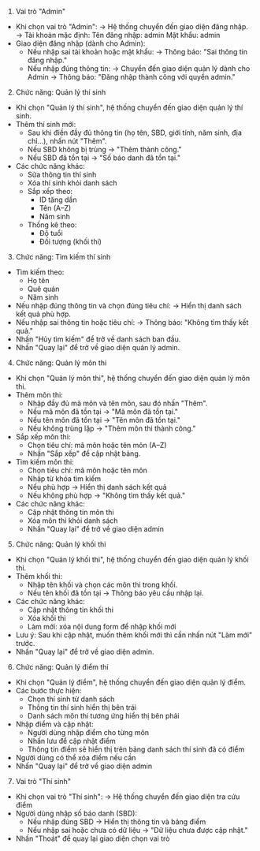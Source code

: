 1. Vai trò "Admin"
- Khi chọn vai trò "Admin":
  → Hệ thống chuyển đến giao diện đăng nhập.
  → Tài khoản mặc định:
    Tên đăng nhập: admin
    Mật khẩu: admin
- Giao diện đăng nhập (dành cho Admin):
  + Nếu nhập sai tài khoản hoặc mật khẩu:
    → Thông báo: "Sai thông tin đăng nhập."
  + Nếu nhập đúng thông tin:
    → Chuyển đến giao diện quản lý dành cho Admin
    → Thông báo: "Đăng nhập thành công với quyền admin."

2. Chức năng: Quản lý thí sinh
- Khi chọn "Quản lý thí sinh", hệ thống chuyển đến giao diện quản lý thí sinh.
- Thêm thí sinh mới:
  + Sau khi điền đầy đủ thông tin (họ tên, SBD, giới tính, năm sinh, địa chỉ...), nhấn nút "Thêm".
  + Nếu SBD không bị trùng → "Thêm thành công."
  + Nếu SBD đã tồn tại → "Số báo danh đã tồn tại."
- Các chức năng khác:
  + Sửa thông tin thí sinh
  + Xóa thí sinh khỏi danh sách
  + Sắp xếp theo:
    - ID tăng dần
    - Tên (A–Z)
    - Năm sinh
  + Thống kê theo:
    - Độ tuổi
    - Đối tượng (khối thi)

3. Chức năng: Tìm kiếm thí sinh
- Tìm kiếm theo:
  + Họ tên
  + Quê quán
  + Năm sinh
- Nếu nhập đúng thông tin và chọn đúng tiêu chí:
  → Hiển thị danh sách kết quả phù hợp.
- Nếu nhập sai thông tin hoặc tiêu chí:
  → Thông báo: "Không tìm thấy kết quả."
- Nhấn "Hủy tìm kiếm" để trở về danh sách ban đầu.
- Nhấn "Quay lại" để trở về giao diện quản lý admin.

4. Chức năng: Quản lý môn thi
- Khi chọn "Quản lý môn thi", hệ thống chuyển đến giao diện quản lý môn thi.
- Thêm môn thi:
  + Nhập đầy đủ mã môn và tên môn, sau đó nhấn "Thêm".
  + Nếu mã môn đã tồn tại → "Mã môn đã tồn tại."
  + Nếu tên môn đã tồn tại → "Tên môn đã tồn tại."
  + Nếu không trùng lặp → "Thêm môn thi thành công."
- Sắp xếp môn thi:
  + Chọn tiêu chí: mã môn hoặc tên môn (A–Z)
  + Nhấn "Sắp xếp" để cập nhật bảng.
- Tìm kiếm môn thi:
  + Chọn tiêu chí: mã môn hoặc tên môn
  + Nhập từ khóa tìm kiếm
  + Nếu phù hợp → Hiển thị danh sách kết quả
  + Nếu không phù hợp → "Không tìm thấy kết quả."
- Các chức năng khác:
  + Cập nhật thông tin môn thi
  + Xóa môn thi khỏi danh sách
  + Nhấn "Quay lại" để trở về giao diện admin

5. Chức năng: Quản lý khối thi
- Khi chọn "Quản lý khối thi", hệ thống chuyển đến giao diện quản lý khối thi.
- Thêm khối thi:
  + Nhập tên khối và chọn các môn thi trong khối.
  + Nếu tên khối đã tồn tại → Thông báo yêu cầu nhập lại.
- Các chức năng khác:
  + Cập nhật thông tin khối thi
  + Xóa khối thi
  + Làm mới: xóa nội dung form để nhập khối mới
- Lưu ý:
  Sau khi cập nhật, muốn thêm khối mới thì cần nhấn nút "Làm mới" trước.
- Nhấn "Quay lại" để trở về giao diện admin.

6. Chức năng: Quản lý điểm thi
- Khi chọn "Quản lý điểm", hệ thống chuyển đến giao diện quản lý điểm.
- Các bước thực hiện:
  + Chọn thí sinh từ danh sách
  + Thông tin thí sinh hiển thị bên trái
  + Danh sách môn thi tương ứng hiển thị bên phải
- Nhập điểm và cập nhật:
  + Người dùng nhập điểm cho từng môn
  + Nhấn lưu để cập nhật điểm
  + Thông tin điểm sẽ hiển thị trên bảng danh sách thí sinh đã có điểm
- Người dùng có thể xóa điểm nếu cần
- Nhấn "Quay lại" để trở về giao diện admin

7. Vai trò "Thí sinh"
- Khi chọn vai trò "Thí sinh":
  → Hệ thống chuyển đến giao diện tra cứu điểm
- Người dùng nhập số báo danh (SBD):
  + Nếu nhập đúng SBD → Hiển thị thông tin và bảng điểm
  + Nếu nhập sai hoặc chưa có dữ liệu → "Dữ liệu chưa được cập nhật."
- Nhấn "Thoát" để quay lại giao diện chọn vai trò
